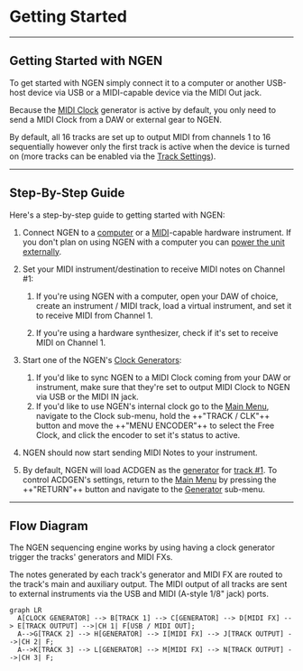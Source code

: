 # Getting Started

---

## Getting Started with NGEN

To get started with NGEN simply connect it to a computer or another USB-host device via USB or a MIDI-capable device via the MIDI Out jack.

Because the [MIDI Clock](clockgen.md#midi-clock) generator is active by default, you only need to send a MIDI Clock from a DAW or external gear to NGEN. 

By default, all 16 tracks are set up to output MIDI from channels 1 to 16 sequentially however only the first track is active when the device is turned on (more tracks can be enabled via the [Track Settings](track.md#track-settings)). 

---


## Step-By-Step Guide

Here's a step-by-step guide to getting started with NGEN:

1. Connect NGEN to a [computer](setup.md#connecting-via-usb) or a [MIDI](setup.md#connecting-via-midi)-capable hardware instrument. If you don't plan on using NGEN with a computer you can [power the unit externally](setup.md#powering-ngen-externally). 

2. Set your MIDI instrument/destination to receive MIDI notes on Channel #1:

      1. If you're using NGEN with a computer, open your DAW of choice, create an instrument / MIDI track, load a virtual instrument, and set it to receive MIDI from Channel 1.

      2. If you're using a hardware synthesizer, check if it's set to receive MIDI on Channel 1.

3. Start one of the NGEN's [Clock Generators](clockgen.md):

      1. If you'd like to sync NGEN to a MIDI Clock coming from your DAW or instrument, make sure that they're set to output MIDI Clock to NGEN via USB or the MIDI IN jack.
      2. If you'd like to use NGEN's internal clock go to the [Main Menu](menunavegation.md#main-menu), navigate to the Clock sub-menu, hold the ++"TRACK / CLK"++ button and move the ++"MENU ENCODER"++ to select the Free Clock, and click the encoder to set it's status to active.

4. NGEN should now start sending MIDI Notes to your instrument.
 
5. By default, NGEN will load ACDGEN as the [generator](generators.md) for [track #1](track.md). To control ACDGEN's settings, return to the [Main Menu](menunavegation.md#main-menu) by pressing the ++"RETURN"++ button and navigate to the [Generator](generators.md) sub-menu.

---

## Flow Diagram

The NGEN sequencing engine works by using having a clock generator trigger the tracks' generators and MIDI FXs.

The notes generated by each track's generator and MIDI FX are routed to the track's main and auxiliary output. The MIDI output of all tracks are sent to external instruments via the USB and MIDI (A-style 1/8" jack) ports.

``` mermaid
graph LR
  A[CLOCK GENERATOR] --> B[TRACK 1] --> C[GENERATOR] --> D[MIDI FX] --> E[TRACK OUTPUT] -->|CH 1| F[USB / MIDI OUT];
  A-->G[TRACK 2] --> H[GENERATOR] --> I[MIDI FX] --> J[TRACK OUTPUT] -->|CH 2| F;
  A-->K[TRACK 3] --> L[GENERATOR] --> M[MIDI FX] --> N[TRACK OUTPUT] -->|CH 3| F;
```

